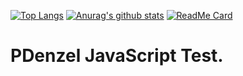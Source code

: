 [![Top Langs](https://github-readme-stats.vercel.app/api/top-langs/?username=PDenzel)](https://github.com/PDenzel/tx)
[![Anurag's github stats](https://github-readme-stats.vercel.app/api?username=PDenzel)](https://github.com/PDenzel/tx)
[![ReadMe Card](https://github-readme-stats.vercel.app/api/pin/?username=PDenzel&repo=tx)](https://github.com/PDenzel/tx)
# PDenzel JavaScript Test.
